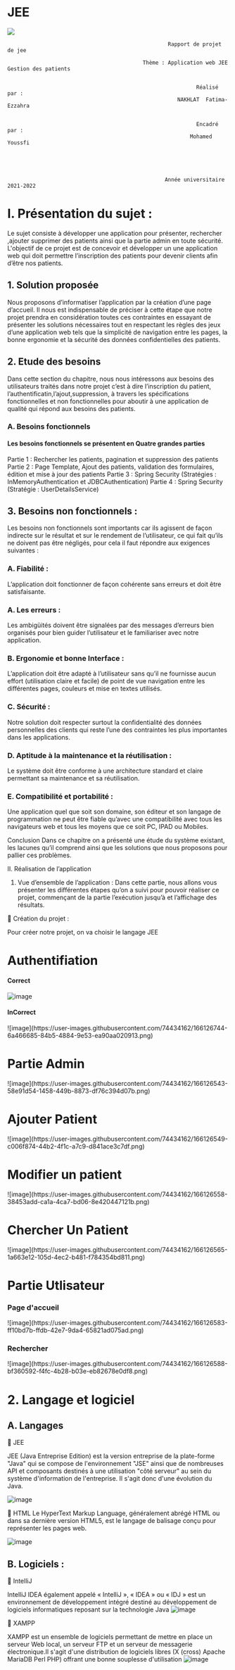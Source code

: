 # JEE

<img src="https://user-images.githubusercontent.com/74434162/166102713-25d235fd-5026-4097-966b-ffd41c06111a.png"  align="center" />



	                                                   Rapport de projet de jee 

                                               Thème : Application web JEE Gestion des patients
                                                           

                                                                Réalisé par :
                                                          NAKHLAT  Fatima-Ezzahra 


                                                                Encadré par :
                                                              Mohamed Youssfi


                                            


                                                      Année universitaire 2021-2022
						      


<h1>I.	Présentation du sujet : </h1>
Le sujet consiste à développer une application pour présenter, rechercher ,ajouter supprimer des patients ainsi que la partie admin en toute sécurité. L'objectif de ce projet est de concevoir et développer un une application web qui doit permettre l’inscription des patients pour devenir clients afin d’être nos patients.
<h2>1.	Solution proposée</h2>
 Nous proposons d’informatiser l’application par la création d’une page d’accueil. Il nous est indispensable de préciser à cette étape que notre projet prendra en considération toutes ces contraintes en essayant de présenter les solutions nécessaires tout en respectant les règles des jeux d’une application web tels que la simplicité de navigation entre les pages, la bonne ergonomie et la sécurité des données confidentielles des patients.

<h2>2.	Etude des besoins </h2>
Dans cette section du chapitre, nous nous intéressons aux besoins des utilisateurs traités dans notre projet c’est à dire l’inscription du patient, l’authentificatin,l’ajout,suppression, à travers les spécifications fonctionnelles et non fonctionnelles pour aboutir à une application de qualité qui répond aux besoins des patients. 
<h3>A.	Besoins fonctionnels</h3>

 <h4>Les besoins fonctionnels se présentent en Quatre grandes parties</h4> 
 	Partie 1 : Rechercher les patients, pagination et suppression des patients
 	Partie 2 : Page Template, Ajout des patients, validation des formulaires, édition et mise à jour des patients
 	Partie 3 : Spring Security (Stratégies : InMemoryAuthentication et JDBCAuthentication)
 	Partie 4 : Spring Security (Stratégie : UserDetailsService)
<h2>3.	Besoins non fonctionnels :</h2>

Les besoins non fonctionnels sont importants car ils agissent de façon indirecte sur le résultat et sur le rendement de l’utilisateur, ce qui fait qu’ils ne doivent pas être négligés, pour cela il faut répondre aux exigences suivantes : 

<h3>A.	Fiabilité :</h3> 
L’application doit fonctionner de façon cohérente sans erreurs et doit être satisfaisante. 
<h3>A.	Les erreurs :</h3>
Les ambigüités doivent être signalées par des messages d’erreurs bien organisés pour bien guider l’utilisateur et le familiariser avec notre application. 
<h3>B.	Ergonomie et bonne Interface : </h3>
L’application doit être adapté à l’utilisateur sans qu’il ne fournisse aucun effort (utilisation claire et facile) de point de vue navigation entre les différentes pages, couleurs et mise en textes utilisés.
<h3>C.	Sécurité :</h3> 
Notre solution doit respecter surtout la confidentialité des données personnelles des clients qui reste l’une des contraintes les plus importantes dans les applications. 
<h3>D.	Aptitude à la maintenance et la réutilisation : </h3>

Le système doit être conforme à une architecture standard et claire permettant sa maintenance et sa réutilisation. 

<h3>E.	Compatibilité et portabilité : </h3>

Une application quel que soit son domaine, son éditeur et son langage de programmation ne peut être fiable qu’avec une compatibilité avec tous les navigateurs web et tous les moyens que ce soit PC, IPAD ou Mobiles. 


Conclusion 
Dans ce chapitre on a présenté une étude du système existant, les lacunes qu’il comprend ainsi que les solutions que nous proposons pour pallier ces problèmes.



II.	Réalisation de l’application   
1.	Vue d’ensemble de l’application :
 Dans cette partie, nous allons vous présenter les différentes étapes qu’on a suivi pour pouvoir réaliser ce projet, commençant de la partie l’exécution jusqu’à et l’affichage des résultats.


	Création du projet :

Pour créer notre projet, on va choisir le langage JEE




<h1>Authentifiation</h1>
<h4 color=blue> Correct </h4>

![image](https://user-images.githubusercontent.com/74434162/166125632-96321dea-154a-4c20-81e5-06cc0d616a00.png)
<h4 color=red> InCorrect </h4>
![image](https://user-images.githubusercontent.com/74434162/166126744-6a466685-84b5-4884-9e53-ea90aa020913.png)
<h1>Partie Admin</h1>
![image](https://user-images.githubusercontent.com/74434162/166126543-58e91d54-1458-449b-8873-df76c394d07b.png)
<h1>Ajouter Patient</h1>
![image](https://user-images.githubusercontent.com/74434162/166126549-c006f874-44b2-4f1c-a7c9-d841ace3c7df.png)

<h1>Modifier un patient</h1>
![image](https://user-images.githubusercontent.com/74434162/166126558-38453add-ca1a-4ca7-bd06-8e420447121b.png)
<h1>Chercher Un Patient</h1>
![image](https://user-images.githubusercontent.com/74434162/166126565-1a663e12-105d-4ec2-b481-f784354bd811.png)
<h1>Partie Utlisateur</h1>
<h3>Page d'accueil</h3>
![image](https://user-images.githubusercontent.com/74434162/166126583-ff10bd7b-ffdb-42e7-9da4-65821ad075ad.png)
<h3>Rechercher</h3>
![image](https://user-images.githubusercontent.com/74434162/166126588-bf360592-f4fc-4b28-b03e-eb82678e0df8.png)

<h1>2.	Langage et logiciel</h1>

<h2>A.	Langages</h2>

	JEE

JEE (Java Entreprise Edition) est la version entreprise de la plate-forme "Java" qui se compose de l'environnement "JSE" ainsi que de nombreuses API et composants destinés à une utilisation "côté serveur" au sein du système d'information de l'entreprise. Il s'agit donc d'une évolution du Java.

![image](https://user-images.githubusercontent.com/74434162/166126336-65852bc7-f846-4fe6-9291-ff66210b55a3.png)


	HTML
Le HyperText Markup Language, généralement abrégé HTML ou dans sa dernière version HTML5, est le langage de balisage conçu pour représenter les pages web.

![image](https://user-images.githubusercontent.com/74434162/166126400-7e2f30f3-ca2d-4aab-8807-18007838bfc0.png)

<h2>B.	Logiciels :</h2>

	 IntelliJ

IntelliJ IDEA également appelé « IntelliJ », « IDEA » ou « IDJ » est un environnement de développement intégré destiné au développement de logiciels informatiques reposant sur la technologie Java
![image](https://user-images.githubusercontent.com/74434162/166126602-da605288-bdf3-4009-9ade-5ee798b34f47.png)


  
	XAMPP

XAMPP est un ensemble de logiciels permettant de mettre en place un serveur Web local, un serveur FTP et un serveur de messagerie électronique.Il s'agit d'une distribution de logiciels libres (X (cross) Apache MariaDB Perl PHP) offrant une bonne souplesse d'utilisation
![image](https://user-images.githubusercontent.com/74434162/166126432-4da1a641-dc18-4d97-a81e-4346e025335e.png)








